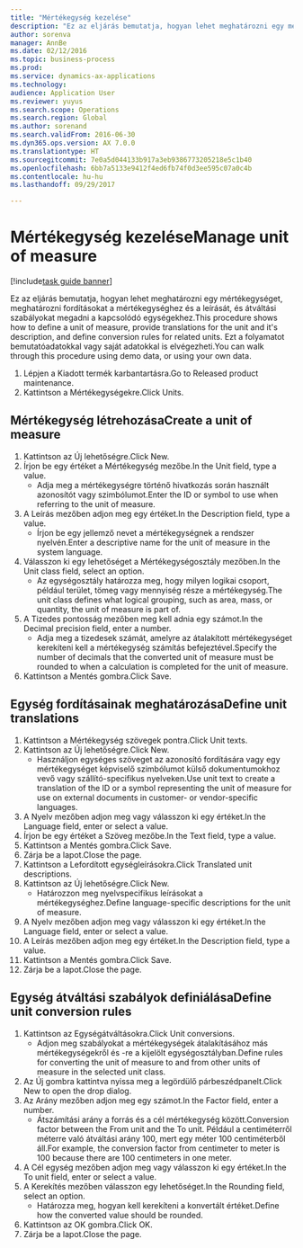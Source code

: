 ```yaml
--- 
title: "Mértékegység kezelése"
description: "Ez az eljárás bemutatja, hogyan lehet meghatározni egy mértékegységet, meghatározni fordításokat a mértékegységhez és a leírását, és átváltási szabályokat megadni a kapcsolódó egységekhez."
author: sorenva
manager: AnnBe
ms.date: 02/12/2016
ms.topic: business-process
ms.prod: 
ms.service: dynamics-ax-applications
ms.technology: 
audience: Application User
ms.reviewer: yuyus
ms.search.scope: Operations
ms.search.region: Global
ms.author: sorenand
ms.search.validFrom: 2016-06-30
ms.dyn365.ops.version: AX 7.0.0
ms.translationtype: HT
ms.sourcegitcommit: 7e0a5d044133b917a3eb9386773205218e5c1b40
ms.openlocfilehash: 6bb7a5133e9412f4ed6fb74f0d3ee595c07a0c4b
ms.contentlocale: hu-hu
ms.lasthandoff: 09/29/2017

---
```

# <a name="manage-unit-of-measure"></a><span data-ttu-id="f7419-103">Mértékegység kezelése</span><span class="sxs-lookup"><span data-stu-id="f7419-103">Manage unit of measure</span></span>

[!include[task guide banner](../../includes/task-guide-banner.md)]

<span data-ttu-id="f7419-104">Ez az eljárás bemutatja, hogyan lehet meghatározni egy mértékegységet, meghatározni fordításokat a mértékegységhez és a leírását, és átváltási szabályokat megadni a kapcsolódó egységekhez.</span><span class="sxs-lookup"><span data-stu-id="f7419-104">This procedure shows how to define a unit of measure, provide translations for the unit and it's description, and define conversion rules for related units.</span></span> <span data-ttu-id="f7419-105">Ezt a folyamatot bemutatóadatokkal vagy saját adatokkal is elvégezheti.</span><span class="sxs-lookup"><span data-stu-id="f7419-105">You can walk through this procedure using demo data, or using your own data.</span></span>

1. <span data-ttu-id="f7419-106">Lépjen a Kiadott termék karbantartásra.</span><span class="sxs-lookup"><span data-stu-id="f7419-106">Go to Released product maintenance.</span></span>
2. <span data-ttu-id="f7419-107">Kattintson a Mértékegységekre.</span><span class="sxs-lookup"><span data-stu-id="f7419-107">Click Units.</span></span>

## <a name="create-a-unit-of-measure"></a><span data-ttu-id="f7419-108">Mértékegység létrehozása</span><span class="sxs-lookup"><span data-stu-id="f7419-108">Create a unit of measure</span></span>
1. <span data-ttu-id="f7419-109">Kattintson az Új lehetőségre.</span><span class="sxs-lookup"><span data-stu-id="f7419-109">Click New.</span></span>
2. <span data-ttu-id="f7419-110">Írjon be egy értéket a Mértékegység mezőbe.</span><span class="sxs-lookup"><span data-stu-id="f7419-110">In the Unit field, type a value.</span></span>
    * <span data-ttu-id="f7419-111">Adja meg a mértékegységre történő hivatkozás során használt azonosítót vagy szimbólumot.</span><span class="sxs-lookup"><span data-stu-id="f7419-111">Enter the ID or symbol to use when referring to the unit of measure.</span></span>  
3. <span data-ttu-id="f7419-112">A Leírás mezőben adjon meg egy értéket.</span><span class="sxs-lookup"><span data-stu-id="f7419-112">In the Description field, type a value.</span></span>
    * <span data-ttu-id="f7419-113">Írjon be egy jellemző nevet a mértékegységnek a rendszer nyelvén.</span><span class="sxs-lookup"><span data-stu-id="f7419-113">Enter a descriptive name for the unit of measure in the system language.</span></span>  
4. <span data-ttu-id="f7419-114">Válasszon ki egy lehetőséget a Mértékegységosztály mezőben.</span><span class="sxs-lookup"><span data-stu-id="f7419-114">In the Unit class field, select an option.</span></span>
    * <span data-ttu-id="f7419-115">Az egységosztály határozza meg, hogy milyen logikai csoport, például terület, tömeg vagy mennyiség része a mértékegység.</span><span class="sxs-lookup"><span data-stu-id="f7419-115">The unit class defines what logical grouping, such as area, mass, or quantity, the unit of measure is part of.</span></span>  
5. <span data-ttu-id="f7419-116">A Tizedes pontosság mezőben meg kell adnia egy számot.</span><span class="sxs-lookup"><span data-stu-id="f7419-116">In the Decimal precision field, enter a number.</span></span>
    * <span data-ttu-id="f7419-117">Adja meg a tizedesek számát, amelyre az átalakított mértékegységet kerekíteni kell a mértékegység számítás befejeztével.</span><span class="sxs-lookup"><span data-stu-id="f7419-117">Specify the number of decimals that the converted unit of measure must be rounded to when a calculation is completed for the unit of measure.</span></span>  
6. <span data-ttu-id="f7419-118">Kattintson a Mentés gombra.</span><span class="sxs-lookup"><span data-stu-id="f7419-118">Click Save.</span></span>

## <a name="define-unit-translations"></a><span data-ttu-id="f7419-119">Egység fordításainak meghatározása</span><span class="sxs-lookup"><span data-stu-id="f7419-119">Define unit translations</span></span>
1. <span data-ttu-id="f7419-120">Kattintson a Mértékegység szövegek pontra.</span><span class="sxs-lookup"><span data-stu-id="f7419-120">Click Unit texts.</span></span>
2. <span data-ttu-id="f7419-121">Kattintson az Új lehetőségre.</span><span class="sxs-lookup"><span data-stu-id="f7419-121">Click New.</span></span>
    * <span data-ttu-id="f7419-122">Használjon egységes szöveget az azonosító fordítására vagy egy mértékegységet képviselő szimbólumot külső dokumentumokhoz vevő vagy szállító-specifikus nyelveken.</span><span class="sxs-lookup"><span data-stu-id="f7419-122">Use unit text to create a translation of the ID or a symbol representing the unit of measure for use on external documents in customer- or vendor-specific languages.</span></span>  
3. <span data-ttu-id="f7419-123">A Nyelv mezőben adjon meg vagy válasszon ki egy értéket.</span><span class="sxs-lookup"><span data-stu-id="f7419-123">In the Language field, enter or select a value.</span></span>
4. <span data-ttu-id="f7419-124">Írjon be egy értéket a Szöveg mezőbe.</span><span class="sxs-lookup"><span data-stu-id="f7419-124">In the Text field, type a value.</span></span>
5. <span data-ttu-id="f7419-125">Kattintson a Mentés gombra.</span><span class="sxs-lookup"><span data-stu-id="f7419-125">Click Save.</span></span>
6. <span data-ttu-id="f7419-126">Zárja be a lapot.</span><span class="sxs-lookup"><span data-stu-id="f7419-126">Close the page.</span></span>
7. <span data-ttu-id="f7419-127">Kattintson a Lefordított egységleírásokra.</span><span class="sxs-lookup"><span data-stu-id="f7419-127">Click Translated unit descriptions.</span></span>
8. <span data-ttu-id="f7419-128">Kattintson az Új lehetőségre.</span><span class="sxs-lookup"><span data-stu-id="f7419-128">Click New.</span></span>
    * <span data-ttu-id="f7419-129">Határozzon meg nyelvspecifikus leírásokat a mértékegységhez.</span><span class="sxs-lookup"><span data-stu-id="f7419-129">Define language-specific descriptions for the unit of measure.</span></span>  
9. <span data-ttu-id="f7419-130">A Nyelv mezőben adjon meg vagy válasszon ki egy értéket.</span><span class="sxs-lookup"><span data-stu-id="f7419-130">In the Language field, enter or select a value.</span></span>
10. <span data-ttu-id="f7419-131">A Leírás mezőben adjon meg egy értéket.</span><span class="sxs-lookup"><span data-stu-id="f7419-131">In the Description field, type a value.</span></span>
11. <span data-ttu-id="f7419-132">Kattintson a Mentés gombra.</span><span class="sxs-lookup"><span data-stu-id="f7419-132">Click Save.</span></span>
12. <span data-ttu-id="f7419-133">Zárja be a lapot.</span><span class="sxs-lookup"><span data-stu-id="f7419-133">Close the page.</span></span>

## <a name="define-unit-conversion-rules"></a><span data-ttu-id="f7419-134">Egység átváltási szabályok definiálása</span><span class="sxs-lookup"><span data-stu-id="f7419-134">Define unit conversion rules</span></span>
1. <span data-ttu-id="f7419-135">Kattintson az Egységátváltásokra.</span><span class="sxs-lookup"><span data-stu-id="f7419-135">Click Unit conversions.</span></span>
    * <span data-ttu-id="f7419-136">Adjon meg szabályokat a mértékegységek átalakításához más mértékegységekről és -re a kijelölt egységosztályban.</span><span class="sxs-lookup"><span data-stu-id="f7419-136">Define rules for converting the unit of measure to and from other units of measure in the selected unit class.</span></span>  
2. <span data-ttu-id="f7419-137">Az Új gombra kattintva nyissa meg a legördülő párbeszédpanelt.</span><span class="sxs-lookup"><span data-stu-id="f7419-137">Click New to open the drop dialog.</span></span>
3. <span data-ttu-id="f7419-138">Az Arány mezőben adjon meg egy számot.</span><span class="sxs-lookup"><span data-stu-id="f7419-138">In the Factor field, enter a number.</span></span>
    * <span data-ttu-id="f7419-139">Átszámítási arány a forrás és a cél mértékegység között.</span><span class="sxs-lookup"><span data-stu-id="f7419-139">Conversion factor between the From unit and the To unit.</span></span> <span data-ttu-id="f7419-140">Például a centiméterről méterre való átváltási arány 100, mert egy méter 100 centiméterből áll.</span><span class="sxs-lookup"><span data-stu-id="f7419-140">For example, the conversion factor from centimeter to meter is 100 because there are 100 centimeters in one meter.</span></span>  
4. <span data-ttu-id="f7419-141">A Cél egység mezőben adjon meg vagy válasszon ki egy értéket.</span><span class="sxs-lookup"><span data-stu-id="f7419-141">In the To unit field, enter or select a value.</span></span>
5. <span data-ttu-id="f7419-142">A Kerekítés mezőben válasszon egy lehetőséget.</span><span class="sxs-lookup"><span data-stu-id="f7419-142">In the Rounding field, select an option.</span></span>
    * <span data-ttu-id="f7419-143">Határozza meg, hogyan kell kerekíteni a konvertált értéket.</span><span class="sxs-lookup"><span data-stu-id="f7419-143">Define how the converted value should be rounded.</span></span>  
6. <span data-ttu-id="f7419-144">Kattintson az OK gombra.</span><span class="sxs-lookup"><span data-stu-id="f7419-144">Click OK.</span></span>
7. <span data-ttu-id="f7419-145">Zárja be a lapot.</span><span class="sxs-lookup"><span data-stu-id="f7419-145">Close the page.</span></span>


